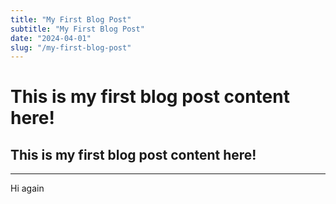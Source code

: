 ```yaml
---
title: "My First Blog Post"
subtitle: "My First Blog Post"
date: "2024-04-01"
slug: "/my-first-blog-post"
---
```


# This is my first blog post content here!   
##  This is my first blog post content here!  
----

Hi again